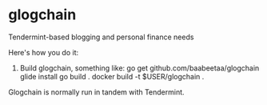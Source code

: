 # glogchain
Tendermint-based blogging and personal finance needs


Here's how you do it:

1) Build glogchain, something like:
go get github.com/baabeetaa/glogchain
glide install
go build .
docker build -t $USER/glogchain .

Glogchain is normally run in tandem with Tendermint.  




